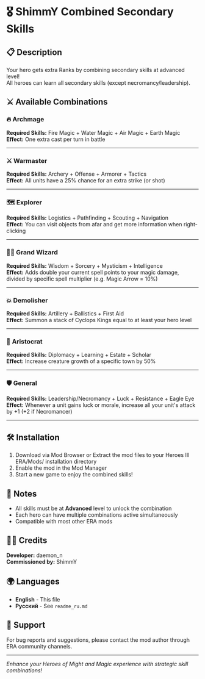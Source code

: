 # 🎖️ ShimmY Combined Secondary Skills

## 📋 Description
Your hero gets extra Ranks by combining secondary skills at advanced level!  
All heroes can learn all secondary skills (except necromancy/leadership).

## ⚔️ Available Combinations

### 🔥 **Archmage**
**Required Skills:** Fire Magic + Water Magic + Air Magic + Earth Magic  
**Effect:** One extra cast per turn in battle

---

### ⚔️ **Warmaster**
**Required Skills:** Archery + Offense + Armorer + Tactics  
**Effect:** All units have a 25% chance for an extra strike (or shot)

---

### 🗺️ **Explorer**
**Required Skills:** Logistics + Pathfinding + Scouting + Navigation  
**Effect:** You can visit objects from afar and get more information when right-clicking

---

### 🧙‍♂️ **Grand Wizard**
**Required Skills:** Wisdom + Sorcery + Mysticism + Intelligence  
**Effect:** Adds double your current spell points to your magic damage, divided by specific spell multiplier (e.g. Magic Arrow = 10%)

---

### 💥 **Demolisher**
**Required Skills:** Artillery + Ballistics + First Aid  
**Effect:** Summon a stack of Cyclops Kings equal to at least your hero level

---

### 👑 **Aristocrat**
**Required Skills:** Diplomacy + Learning + Estate + Scholar  
**Effect:** Increase creature growth of a specific town by 50%

---

### 🛡️ **General**
**Required Skills:** Leadership/Necromancy + Luck + Resistance + Eagle Eye  
**Effect:** Whenever a unit gains luck or morale, increase all your unit's attack by +1 (+2 if Necromancer)

---

## 🛠️ Installation
1. Download via Mod Browser or Extract the mod files to your Heroes III ERA/Mods/ installation directory
2. Enable the mod in the Mod Manager
3. Start a new game to enjoy the combined skills!

## 📝 Notes
- All skills must be at **Advanced** level to unlock the combination
- Each hero can have multiple combinations active simultaneously
- Compatible with most other ERA mods

## 👨‍💻 Credits
**Developer:** daemon_n  
**Commissioned by:** ShimmY

## 🌍 Languages
- **English** - This file
- **Русский** - See `readme_ru.md`

## 📧 Support
For bug reports and suggestions, please contact the mod author through ERA community channels.

---

*Enhance your Heroes of Might and Magic experience with strategic skill combinations!*